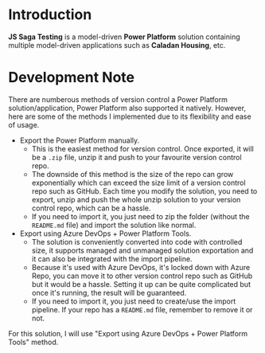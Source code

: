 # Introduction

**JS Saga Testing** is a model-driven **Power Platform** solution containing multiple model-driven applications such as **Caladan Housing**, etc.

# Development Note

There are numberous methods of version control a Power Platform solution/application, Power Platform also supported it natively. However, here are some of the methods I implemented due to its flexibility and ease of usage.

- Export the Power Platform manually.
  - This is the easiest method for version control. Once exported, it will be a `.zip` file, unzip it and push to your favourite version control repo.
  - The downside of this method is the size of the repo can grow exponentially which can exceed the size limit of a version control repo such as GitHub. Each time you modify the solution, you need to export, unzip and push the whole unzip solution to your version control repo, which can be a hassle.
  - If you need to import it, you just need to zip the folder (without the `README.md` file) and import the solution like normal.
- Export using Azure DevOps + Power Platform Tools.
  - The solution is conveniently converted into code with controlled size, it supports managed and unmanaged solution exportation and it can also be integrated with the import pipeline.
  - Because it's used with Azure DevOps, it's locked down with Azure Repo, you can move it to other version control repo such as GitHub but it would be a hassle. Setting it up can be quite complicated but once it's running, the result will be guaranteed.
  - If you need to import it, you just need to create/use the import pipeline. If your repo has a `README.md` file, remember to remove it or not.

For this solution, I will use "Export using Azure DevOps + Power Platform Tools" method.
